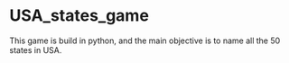 # USA_states_game
This game is build in python, and the main objective is to name all the 50 states in USA.
